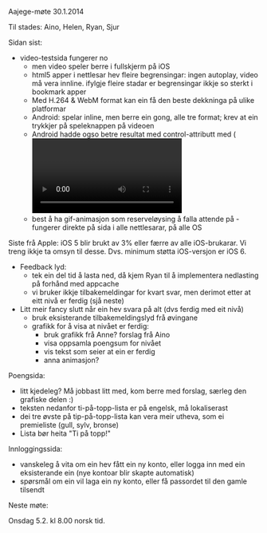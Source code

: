 Aajege-møte 30.1.2014

Til stades: Aino, Helen, Ryan, Sjur

Sidan sist:
* video-testsida fungerer no
    - men video speler berre i fullskjerm på iOS
    - html5 apper i nettlesar hev fleire begrensingar: ingen autoplay, video må vera innline. ifylgje fleire stadar er begrensingar ikkje so sterkt i bookmark apper
    - Med H.264 & WebM format kan ein få den beste dekkninga på ulike platformar
    - Android: spelar inline, men berre ein gong, alle tre format; krev at ein
   trykkjer på speleknappen på videoen
    - Android hadde ogso betre resultat med control-attributt med (<video control />), men då var det ikkje heilt inline med control synleg,
    - best å ha gif-animasjon som reserveløysing å falla attende på - fungerer
   direkte på sida i alle nettlesarar, på alle OS

Siste frå Apple: iOS 5 blir brukt av 3% eller færre av alle iOS-brukarar. Vi
treng ikkje ta omsyn til desse. Dvs. minimum støtta iOS-versjon er iOS 6.

* Feedback lyd:
    - tek ein del tid å lasta ned, då kjem Ryan til å implementera nedlasting på
   forhånd med appcache
    - vi bruker ikkje tilbakemeldingar for kvart svar, men derimot etter at eitt
   nivå er ferdig (sjå neste)
* Litt meir fancy slutt når ein hev svara på alt (dvs ferdig med eit nivå)
    - bruk eksisterande tilbakemeldingslyd frå øvingane
    - grafikk for å visa at nivået er ferdig:
        - bruk grafikk frå Anne? forslag frå Aino
        - visa oppsamla poengsum for nivået
        - vis tekst som seier at ein er ferdig
        - anna animasjon?

Poengsida:
* litt kjedeleg? Må jobbast litt med, kom berre med forslag, særleg den grafiske
  delen :)
* teksten nedanfor ti-på-topp-lista er på engelsk, må lokaliserast
* dei tre øvste på tip-på-topp-lista kan vera meir utheva, som ei premieliste
  (gull, sylv, bronse)
* Lista bør heita "Ti på topp!"

Innloggingssida:
* vanskeleg å vita om ein hev fått ein ny konto, eller logga inn med ein
  eksisterande ein (nye kontoar blir skapte automatisk)
* spørsmål om ein vil laga ein ny konto, eller få passordet til den gamle
  tilsendt

Neste møte:

Onsdag 5.2. kl 8.00 norsk tid.
